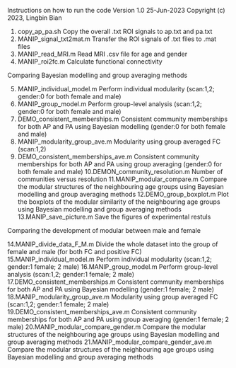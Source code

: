 Instructions on how to run the code
Version 1.0
25-Jun-2023
Copyright (c) 2023, Lingbin Bian

1. copy_ap_pa.sh   Copy the overall .txt ROI signals to ap.txt and pa.txt
2. MANIP_signal_txt2mat.m   Transfer the ROI signals of .txt files to .mat files
3. MANIP_read_MRI.m   Read MRI .csv file for age and gender
4. MANIP_roi2fc.m    Calculate functional connectivity

Comparing Bayesian modelling and group averaging methods

5. MANIP_individual_model.m   Perform individual modularity (scan:1,2; gender:0 for both female and male)
6. MANIP_group_model.m Perform   group-level analysis (scan:1,2; gender:0 for both female and male)
7. DEMO_consistent_memberships.m   Consistent community memberships for both AP and PA using Bayesian modelling (gender:0 for both female and male)
8. MANIP_modularity_group_ave.m   Modularity using group averaged FC (scan:1,2)
9. DEMO_consistent_memberships_ave.m   Consistent community memberships for both AP and PA using group averaging (gender:0 for both female and male)
10.DEMON_community_resolution.m   Number of communities versus resolution
11.MANIP_modular_compare.m   Compare the modular structures of the neighbouring age groups using Bayesian modelling and group averaging methods
12.DEMO_group_boxplot.m   Plot the boxplots of the modular similarity of the neighbouring age groups using Bayesian modelling and group averaging methods
13.MANIP_save_picture.m   Save the figures of experimental restuls

Comparing the development of modular between male and female

14.MANIP_divide_data_F_M.m Divide the whole dataset into the group of female and male (for both FC and positive FC)
15.MANIP_individual_model.m   Perform individual modularity (scan:1,2; gender:1 female; 2 male)
16.MANIP_group_model.m Perform   group-level analysis (scan:1,2; gender:1 female; 2 male)
17.DEMO_consistent_memberships.m   Consistent community memberships for both AP and PA using Bayesian modelling (gender:1 female; 2 male)
18.MANIP_modularity_group_ave.m   Modularity using group averaged FC (scan:1,2; gender:1 female; 2 male)
19.DEMO_consistent_memberships_ave.m   Consistent community memberships for both AP and PA using group averaging (gender:1 female; 2 male)
20.MANIP_modular_compare_gender.m   Compare the modular structures of the neighbouring age groups using Bayesian modelling and group averaging methods
21.MANIP_modular_compare_gender_ave.m   Compare the modular structures of the neighbouring age groups using Bayesian modelling and group averaging methods

